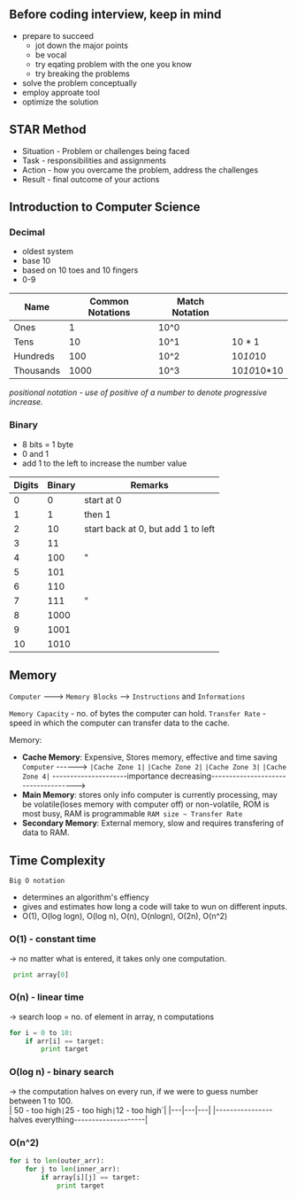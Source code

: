 ## Before coding interview, keep in mind
- prepare to succeed
	- jot down the major points
	- be vocal
	- try eqating problem with the one you know
	- try breaking the problems
- solve the problem conceptually
- employ approate tool
- optimize the solution


## STAR Method
- Situation - Problem or challenges being faced
- Task - responsibilities and assignments
- Action - how you overcame the problem, address the challenges
- Result - final outcome of your actions

## Introduction to Computer Science
### Decimal 
- oldest system
- base 10
- based on 10 toes and 10 fingers
- 0-9

|Name | Common Notations | Match Notation | |
|---|---|---|---|
|Ones|1|10^0||
|Tens|10|10^1|10 * 1|
|Hundreds|100|10^2|10*10*10|
|Thousands|1000|10^3|10*10*10*10|

_positional notation - use of positive of a number to denote progressive increase._

### Binary
- 8 bits = 1 byte
- 0 and 1
- add 1 to the left to increase the number value

|Digits|Binary|Remarks|
|---|---|---|
|0|0|start at 0|
|1|1|then 1|
|2|10|start back at 0, but add 1 to left|
|3|11||
|4|100|"|
|5|101||
|6|110||
|7|111|"|
|8|1000||
|9|1001||
|10|1010||

## Memory
`Computer` ---> `Memory Blocks` --> `Instructions` and `Informations`

`Memory Capacity` - no. of bytes the computer can hold.
`Transfer Rate` - speed in which the computer can transfer data to the cache.

Memory:
- **Cache Memory**: Expensive, Stores memory, effective and time saving
  	`Computer` ------> `|Cache Zone 1|` `|Cache Zone 2|` `|Cache Zone 3|` `|Cache Zone 4|`
  	---------------------importance decreasing------------------------------------>
- **Main Memory**: stores only info computer is currently processing, may be volatile(loses memory with computer off) or non-volatile, ROM is most busy, RAM is programmable
  	`RAM size ~ Transfer Rate`
- **Secondary Memory**: External memory, slow and requires transfering of data to RAM.
  

## Time Complexity
`Big O notation` 
- determines an algorithm's effiency
- gives and estimates how long a code will take to wun on different inputs.
- O(1), O(log logn), O(log n), O(n), O(nlogn), O(2n), O(n^2)

### O(1) - constant time
-> no matter what is entered, it takes only one computation. 
```python
 print array[0]
 ```
### O(n) - linear time 
-> search loop = no. of element in array, n computations
```python
for i = 0 to 10:
	if arr[i] == target:
		print target
```

### O(log n) - binary search 
-> the computation halves on every run, if we were to guess number between 1 to 100.
<br/>
| 50 - too high` | `25 - too high` | `12 - too high`|
|---|---|---|
|----------------halves everything--------------------|

### O(n^2)
```python
for i to len(outer_arr):
	for j to len(inner_arr):
		if array[i][j] == target:
			print target
```
